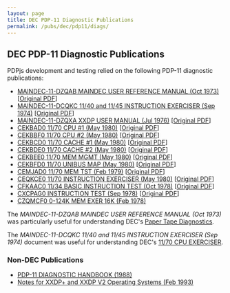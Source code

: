 ```yaml
---
layout: page
title: DEC PDP-11 Diagnostic Publications
permalink: /pubs/dec/pdp11/diags/
---
```


DEC PDP-11 Diagnostic Publications
---

PDPjs development and testing relied on the following PDP-11 diagnostic publications:

- [MAINDEC-11-DZQAB MAINDEC USER REFERENCE MANUAL (Oct 1973)](http://archive.pcjs.org/pubs/dec/pdp11/diags/MAINDEC-11-DZQAB-B-D_User_Reference_Manual_Oct73.pdf) [[Original PDF](http://bitsavers.org/pdf/dec/pdp11/xxdp/MAINDEC-11-DZQAB-B-D_MAINDEC_User_Reference_Manual_Oct73.pdf)]
- [MAINDEC-11-DCQKC 11/40 and 11/45 INSTRUCTION EXERCISER (Sep 1974)](http://archive.pcjs.org/pubs/dec/pdp11/diags/MAINDEC-11-DCQKC-D-D_1140_1145_INSTRUCTION_EXERCISER_Sep74.pdf) [[Original PDF](http://bitsavers.org/pdf/dec/pdp11/xxdp/diag_listings/1140_45/028_MAINDEC-11-DCQKC-D_D_1140_1145_INSTRUCTION_EXERCISER_Sep74.pdf)]
- [MAINDEC-11-DZQXA XXDP USER MANUAL (Jul 1976)](http://archive.pcjs.org/pubs/dec/pdp11/diags/MAINDEC-11-DZQXA-I-D_XXDP_User_Manual_Jul76.pdf) [[Original PDF](http://bitsavers.org/pdf/dec/pdp11/xxdp/MAINDEC-11-DZQXA-I-D_XXDP_User_Manual_Jul76.pdf)]
- [CEKBAD0 11/70 CPU #1 (May 1980)](http://archive.pcjs.org/pubs/dec/pdp11/diags/AC-7962D-MC_CEKBAD0_1170_CPU_1_May80.pdf) [[Original PDF](http://bitsavers.org/pdf/dec/pdp11/microfiche/ftp.j-hoppe.de/bw/gh/AH-7963D-MC__PDP-11-70__11-70_CPU_%231__CEKBAD0__%28C%2975-80.pdf)]
- [CEKBBF0 11/70 CPU #2 (May 1980)](http://archive.pcjs.org/pubs/dec/pdp11/diags/AC-7966F-MC_CEKBBF0_1170_CPU_2_May80.pdf) [[Original PDF](http://bitsavers.org/pdf/dec/pdp11/microfiche/ftp.j-hoppe.de/bw/gh/AH-7968F-MC__PDP11-70__11-70_CPU_%232__CEKBBF0__%28C%2975,80.pdf)]
- [CEKBCD0 11/70 CACHE #1 (May 1980)](http://archive.pcjs.org/pubs/dec/pdp11/diags/AC-0009D-MC_CEKBCD0_1170_CACHE_1_May80.pdf) [[Original PDF](http://bitsavers.org/pdf/dec/pdp11/microfiche/ftp.j-hoppe.de/bw/gh/AH-0010D-MC__PDP11-70-74__11-70_CACHE_%231__CEKBCD0__%28C%2975,80.pdf)]
- [CEKBDE0 11/70 CACHE #2 (May 1980)](http://archive.pcjs.org/pubs/dec/pdp11/diags/AC-7971E-MC_CEKBDE0_1170_CACHE_2_May80.pdf) [[Original PDF](http://bitsavers.org/pdf/dec/pdp11/microfiche/ftp.j-hoppe.de/bw/gh/AH-7972E-MC__PDP11-70-74__11-70_CACHE_%232__CEKBDE0__%28C%2975,80.pdf)]
- [CEKBEE0 11/70 MEM MGMT (May 1980)](http://archive.pcjs.org/pubs/dec/pdp11/diags/AC-7975E-MC_CEKBEE0_1170_MEM_MGMT_May80.pdf) [[Original PDF](http://bitsavers.org/pdf/dec/pdp11/microfiche/ftp.j-hoppe.de/bw/gh/AH-7976E-MC__PDP-11-70__11-70_MEM_MGMT__CEKBEE0__%28C%2975,80.pdf)]
- [CEKBFD0 11/70 UNIBUS MAP (May 1980)](http://archive.pcjs.org/pubs/dec/pdp11/diags/AC-7979D-MC_CEKBFD0_1170_UNIBUS_MAP_May80.pdf) [[Original PDF](http://bitsavers.org/pdf/dec/pdp11/microfiche/ftp.j-hoppe.de/bw/gh/AH-7980D-MC__11-70-11-74__11-70_UNIBUS_MAP__CEKBFD0__%28C%2975-80.pdf)]
- [CEMJAD0 11/70 MEM TST (Feb 1979)](http://archive.pcjs.org/pubs/dec/pdp11/diags/AC-7990D-MC_CEMJAD0_1170_MEM_TST_Feb79.pdf) [[Original PDF](http://bitsavers.org/pdf/dec/pdp11/microfiche/ftp.j-hoppe.de/bw/gh/AH-7991D-MC__MJ11__11-70_MEM_TST__CEMJAD0__%28C%2973-79.pdf)]
- [CEQKCE0 11/70 INSTRUCTION EXERCISER (May 1980)](http://archive.pcjs.org/pubs/dec/pdp11/diags/AC-7994E-MC_CEQKCE0_1170_INSTRUCTION_EXERCISER_May80.pdf) [[Original PDF](http://bitsavers.org/pdf/dec/pdp11/microfiche/ftp.j-hoppe.de/bw/gh/AH-7996E-MC__PDP11-70-74__11-70_INST_EXR__CEQKCE0__%28C%2975,80.pdf)]
- [CFKAAC0 11/34 BASIC INSTRUCTION TEST (Oct 1978)](http://archive.pcjs.org/pubs/dec/pdp11/diags/AC-8041C-MC_CFKAAC0_1134_BSC_INST_TST_Oct78.pdf) [[Original PDF](http://bitsavers.org/pdf/dec/pdp11/xxdp/diag_listings/1134/AC-8041C-MC_CFKAAC0-1134-Bsc-Inst-Tst_Oct78.pdf)]
- [CXCPAG0 INSTRUCTION TEST (Sep 1978)](http://archive.pcjs.org/pubs/dec/pdp11/diags/AC-E664G-MC_CXCPAG0_PROCESSOR_TEST_Sep78.pdf) [[Original PDF](http://bitsavers.org/pdf/dec/pdp11/xxdp/x11_listings/AC-E664G-MC_CXCPAG0-Processor-test_Sep78.pdf)]
- [CZQMCF0 0-124K MEM EXER 16K (Feb 1978)](http://archive.pcjs.org/pubs/dec/pdp11/diags/AC-9045F-MC_CZQMCFO_MEM_EXER_16K_Feb78.pdf)

The *MAINDEC-11-DZQAB MAINDEC USER REFERENCE MANUAL (Oct 1973)* was particularly useful for understanding DEC's
[Paper Tape Diagnostics](/apps/pdp11/tapes/diags/).

The *MAINDEC-11-DCQKC 11/40 and 11/45 INSTRUCTION EXERCISER (Sep 1974)* document was useful for understanding DEC's
[11/70 CPU EXERCISER](/apps/pdp11/tapes/diags/#md-11-1170-cpu-exerciser).

### Non-DEC Publications

- [PDP-11 DIAGNOSTIC HANDBOOK (1988)](http://archive.pcjs.org/pubs/dec/pdp11/diags/PDP11_DiagnosticHandbook_1988.pdf)
- [Notes for XXDP+ and XXDP V2 Operating Systems (Feb 1993)](http://archive.pcjs.org/pubs/dec/pdp11/diags/XXDP_Notes_Feb93.pdf)

